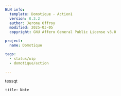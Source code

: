 ```yaml
---
ELN info:
  template: Domotique - Action1
  version: 0.3.2
  author: Jerome Offroy
  modified: 2025-03-05
  copyright: GNU Affero General Public License v3.0

project:
  name: Domotique

tags:
  - status/wip
  - domotique/action

---
```

tessqt

````ad-note
title: Note


````
